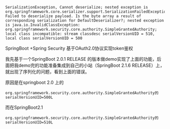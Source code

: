 ```
SerializationException, Cannot deserialize; nested exception is org.springframework.core.serializer.support.SerializationFailedException: Failed to deserialize payload. Is the byte array a result of corresponding serialization for DefaultDeserializer?; nested exception is java.io.InvalidClassException: org.springframework.security.core.authority.SimpleGrantedAuthority; local class incompatible: stream classdesc serialVersionUID = 510, local class serialVersionUID = 500
```

SpringBoot +Spring Security 基于OAuth2.0协议实现token鉴权

我先基于一个SpringBoot 2.0.1 RELEASE 的版本做demo实现了上面的功能，后面把我demo完的功能准备集成到自己的小站（SpringBoot 2.1.6 RELEASE）上，就出现了序列化的问题，看到上面的错误。

原因是在springboot 2.0 上的

```
org.springframework.security.core.authority.SimpleGrantedAuthority的serialVersionUID=500L
```

而在SpringBoot2.1

```
org.springframework.security.core.authority.SimpleGrantedAuthority的serialVersionUID=510L
```